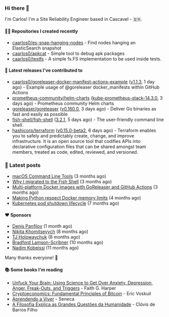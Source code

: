 ### Hi there 👋

I'm Carlos! I'm a Site Reliability Engineer based in Cascavel - 🇧🇷.

#### 👨‍💻 Repositories I created recently
- [caarlos0/es-snap-hanging-nodes](https://github.com/caarlos0/es-snap-hanging-nodes) - Find nodes hanging an ElasticSearch snapshot
- [caarlos0/apkcat](https://github.com/caarlos0/apkcat) - Simple tool to debug apk packages
- [caarlos0/testfs](https://github.com/caarlos0/testfs) - A simple fs.FS implementation to be used inside tests.

#### 🚀 Latest releases I've contributed to


- [caarlos0/goreleaser-docker-manifest-actions-example](https://github.com/caarlos0/goreleaser-docker-manifest-actions-example) ([v1.1.3](https://github.com/caarlos0/goreleaser-docker-manifest-actions-example/releases/tag/v1.1.3), 1 day ago) - Example usage of @goreleaser docker_manifests within GitHub Actions
- [prometheus-community/helm-charts](https://github.com/prometheus-community/helm-charts) ([kube-prometheus-stack-14.3.0](https://github.com/prometheus-community/helm-charts/releases/tag/kube-prometheus-stack-14.3.0), 3 days ago) - Prometheus community Helm charts
- [goreleaser/goreleaser](https://github.com/goreleaser/goreleaser) ([v0.160.0](https://github.com/goreleaser/goreleaser/releases/tag/v0.160.0), 3 days ago) - Deliver Go binaries as fast and easily as possible
- [fish-shell/fish-shell](https://github.com/fish-shell/fish-shell) ([3.2.1](https://github.com/fish-shell/fish-shell/releases/tag/3.2.1), 5 days ago) - The user-friendly command line shell.
- [hashicorp/terraform](https://github.com/hashicorp/terraform) ([v0.15.0-beta2](https://github.com/hashicorp/terraform/releases/tag/v0.15.0-beta2), 6 days ago) - Terraform enables you to safely and predictably create, change, and improve infrastructure. It is an open source tool that codifies APIs into declarative configuration files that can be shared amongst team members, treated as code, edited, reviewed, and versioned.

### 📄 Latest posts
- [macOS Command Line Tools](https://carlosbecker.com/posts/xcode-select/) (3 months ago)
- [Why I migrated to the Fish Shell](https://carlosbecker.com/posts/fish/) (3 months ago)
- [Multi-platform Docker images with GoReleaser and GitHub Actions](https://carlosbecker.com/posts/multi-platform-docker-images-goreleaser-gh-actions/) (3 months ago)
- [Making Python respect Docker memory limits](https://carlosbecker.com/posts/python-docker-limits/) (4 months ago)
- [Kubernetes pod shutdown lifecycle](https://carlosbecker.com/posts/k8s-pod-shutdown-lifecycle/) (7 months ago)

#### ❤️ Sponsors
- [Denis Panfilov](https://github.com/flaticols) (1 month ago)
- [Nikita Khomitsevych](https://github.com/hamsternik) (8 months ago)
- [TJ Holowaychuk](https://github.com/tj) (8 months ago)
- [Bradford Lamson-Scribner](https://github.com/bradford-hamilton) (10 months ago)
- [Nadim Kobeissi](https://github.com/nadimkobeissi) (11 months ago)

Many thanks everyone! 🙏

#### 📚 Some books I'm reading
- [Unfuck Your Brain: Using Science to Get Over Anxiety, Depression, Anger, Freak-Outs, and Triggers](https://www.goodreads.com/book/show/34885438-unfuck-your-brain) - Faith G. Harper
- [Cryptoeconomics: Fundamental Principles of Bitcoin](https://www.goodreads.com/book/show/56919322-cryptoeconomics) - Eric Voskuil
- [Aprendendo a Viver](https://www.goodreads.com/book/show/28219486-aprendendo-a-viver) - Seneca
- [A Filosofia Explica as Grandes Questões da Humanidade](https://www.goodreads.com/book/show/24265319-a-filosofia-explica-as-grandes-quest-es-da-humanidade) - Clóvis de Barros Filho
